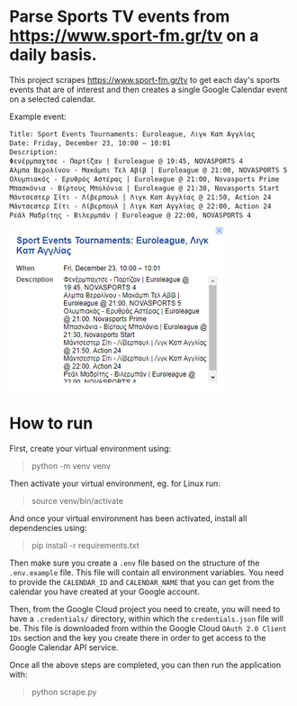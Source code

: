 # Parse Sports TV events from https://www.sport-fm.gr/tv on a daily basis.

This project scrapes https://www.sport-fm.gr/tv to get each day's sports events that are of interest and then creates a single Google Calendar event on a selected calendar.

Example event:

    Title: Sport Events Tournaments: Euroleague, Λιγκ Καπ Αγγλίας
    Date: Friday, December 23, 10:00 – 10:01
    Description: 
    Φενέρμπαχτσε - Παρτίζαν | Euroleague @ 19:45, NOVASPORTS 4
    Αλμπα Βερολίνου - Μακάμπι Τελ Αβίβ | Euroleague @ 21:00, NOVASPORTS 5
    Ολυμπιακός - Ερυθρός Αστέρας | Euroleague @ 21:00, Novasports Prime
    Μπασκόνια - Βίρτους Μπολόνια | Euroleague @ 21:30, Novasports Start
    Μάντσεστερ Σίτι - Λίβερπουλ | Λιγκ Καπ Αγγλίας @ 21:50, Action 24
    Μάντσεστερ Σίτι - Λίβερπουλ | Λιγκ Καπ Αγγλίας @ 22:00, Action 24
    Ρεάλ Μαδρίτης - Βιλερμπάν | Euroleague @ 22:00, NOVASPORTS 4


![Alt text](example_event.PNG "Google Calendar sample event")

# How to run

First, create your virtual environment using:
> python -m venv venv

Then activate your virtual environment, eg. for Linux run:
> source venv/bin/activate

And once your virtual environment has been activated, install all dependencies using:
> pip install -r requirements.txt

Then make sure you create a `.env` file based on the structure of the `.env.example` file. This file will contain all environment variables. You need to provide the `CALENDAR_ID` and `CALENDAR_NAME` that you can get from the calendar you have created at your Google account.

Then, from the Google Cloud project you need to create, you will need to have a `.credentials/` directory, within which the `credentials.json` file will be. This file is downloaded from within the Google Cloud `OAuth 2.0 Client IDs` section and the key you create there in order to get access to the Google Calendar API service.

Once all the above steps are completed, you can then run the application with:
> python scrape.py